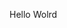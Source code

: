 Hello Wolrd































































































































































































































































































































































































































































































































































































































































































































































































































































































































































































































































